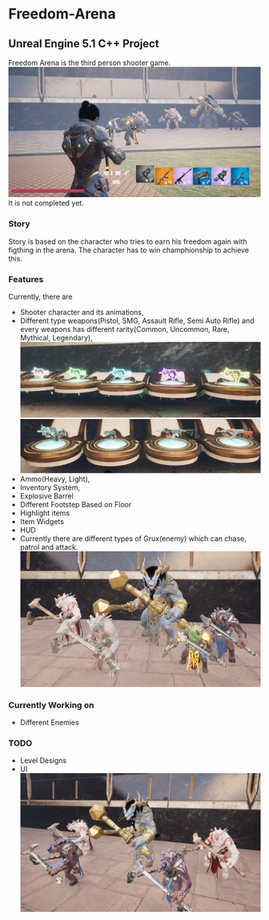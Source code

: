 # Freedom-Arena
## Unreal Engine 5.1 C++ Project
Freedom Arena is the third person shooter game.
![FreedomArena](ProjectImages/FreedomArena.png)
It is not completed yet.
### Story
Story is based on the character who tries to earn his freedom again with figthing in the arena. The character has to win champhionship to achieve this.

### Features
Currently, there are 
- Shooter character and its animations,
- Different type weapons(Pistol, SMG, Assault Rifle, Semi Auto Rifle) and every weapons has different rarity(Common, Uncommon, Rare, Mythical, Legendary),
![FreedomArena](ProjectImages/DifferentWeaponRarities.png)
![FreedomArena](ProjectImages/WeaponDifferentTypes.png)
- Ammo(Heavy, Light),
- Inventory System,
- Explosive Barrel
- Different Footstep Based on Floor
- Highlight items
- Item Widgets
- HUD
- Currently there are different types of Grux(enemy) which can chase, patrol and attack.
![FreedomArena](ProjectImages/GruxDifferentTypes.png)
### Currently Working on 
- Different Enemies
  
### TODO
- Level Designs
- UI
![FreedomArena](ProjectImages/FreedomArena_4.png)
